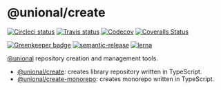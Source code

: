 # @unional/create

[![Circleci status][circleci-image]][circleci-url]
[![Travis status][travis-image]][travis-url]
[![Codecov][codecov-image]][codecov-url]
[![Coveralls Status][coveralls-image]][coveralls-url]

[![Greenkeeper badge][green-keeper-image]][green-keeper-url]
[![semantic-release][semantic-release-image]][semantic-release-url]
[![lerna][lerna-image]][lerna-url]

[@unional](https://github.com/unional) repository creation and management tools.

- [@unional/create](https://github.com/unional/create/tree/master/packages/create): creates library repository written in TypeScript.
- [@unional/create-monorepo](https://github.com/unional/create/tree/master/packages/create-monorepo): creates monorepo written in TypeScript.

[circleci-image]: https://circleci.com/gh/unional/create/tree/master.svg?style=shield
[circleci-url]: https://circleci.com/gh/unional/create/tree/master
[travis-image]: https://travis-ci.com/unional/create.svg?branch=master
[travis-url]: https://travis-ci.com/unional/create
[codecov-image]: https://codecov.io/gh/unional/create/branch/master/graph/badge.svg
[codecov-url]: https://codecov.io/gh/unional/create
[coveralls-image]: https://coveralls.io/repos/github/unional/create/badge.svg
[coveralls-url]: https://coveralls.io/github/unional/create
[green-keeper-image]: https://badges.greenkeeper.io/unional/create.svg
[green-keeper-url]:https://greenkeeper.io/
[lerna-image]:https://img.shields.io/badge/maintained%20with-lerna-cc00ff.svg
[lerna-url]:https://lernajs.io/
[semantic-release-image]:https://img.shields.io/badge/%20%20%F0%9F%93%A6%F0%9F%9A%80-semantic--release-e10079.svg
[semantic-release-url]:https://github.com/semantic-release/semantic-release
